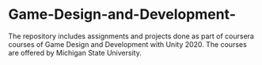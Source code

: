 # Game-Design-and-Development-
The repository includes assignments and projects done as part of coursera courses of Game Design and Development with Unity 2020. The courses are offered by Michigan State University.
